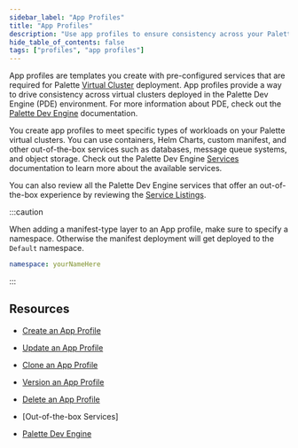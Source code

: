 ```yaml
---
sidebar_label: "App Profiles"
title: "App Profiles"
description: "Use app profiles to ensure consistency across your Palette Virtual Clusters."
hide_table_of_contents: false
tags: ["profiles", "app profiles"]
---
```



App profiles are templates you create with pre-configured services that are required for Palette [Virtual Cluster](../../devx/palette-virtual-clusters/palette-virtual-clusters.md) deployment. App profiles provide a way to drive consistency across virtual clusters deployed in the Palette Dev Engine (PDE) environment. For more information about PDE, check out the [Palette Dev Engine](../../devx/devx.md) documentation.

You create app profiles to meet specific types of workloads on your Palette virtual clusters. You can use containers, Helm Charts, custom manifest, and other out-of-the-box services such as databases, message queue systems, and object storage. Check out the Palette Dev Engine [Services](../../devx/app-profile/services/services.md) documentation to learn more about the available services. 

You can also review all the Palette Dev Engine services that offer an out-of-the-box experience by reviewing the [Service Listings](/devx/app-profile/services).

:::caution

When adding a manifest-type layer to an App profile, make sure to specify a namespace. Otherwise the manifest deployment will get deployed to the `Default` namespace.

```yaml
namespace: yourNameHere
```
:::

<!-- You create app profiles using services that are required for Palette [Virtual Clusters](../../devx/palette-virtual-clusters/palette-virtual-clusters.md) deployed in Palette Dev Engine (PDE) in *App Mode*. Use app profiles to ensure consistency across virtual clusters. For more information about PDE, check out the [Palette Dev Engine](../../devx/devx.md) reference.  -->

<!-- App profile layers can be services, Helm Charts, or custom manifests. Palette provides several out-of-the-box services. Check out the Palette Dev Engine [Services](../../devx/app-profile/services/services.md) documentation to learn more about available services.  -->

## Resources

- [Create an App Profile](../app-profiles/create-app-profiles/create-standard-app-profile.md)

- [Update an App Profile](../app-profiles/modify-app-profiles/update-app-profile.md)

- [Clone an App Profile](../app-profiles/clone-app-profile.md)

- [Version an App Profile](../app-profiles/modify-app-profiles/version-app-profile.md)

- [Delete an App Profile](../app-profiles/delete-app-profile.md)

- [Out-of-the-box Services]

- [Palette Dev Engine](../../devx/devx.md)

